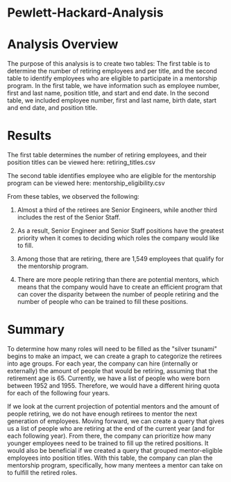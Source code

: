 # Pewlett-Hackard-Analysis

# Analysis Overview
The purpose of this analysis is to create two tables: The first table is to determine the number of retiring employees and per title, and the second table to identify employees who are eligible to participate in a mentorship program. In the first table, we have information such as employee number, first and last name, position title, and start and end date. In the second table, we included employee number, first and last name, birth date, start and end date, and position title.

# Results

The first table determines the number of retiring employees, and their position titles can be viewed here: retiring_titles.csv

The second table identifies employee who are eligible for the mentorship program can be viewed here: mentorship_eligibility.csv

From these tables, we observed the following: 

1. Almost a third of the retirees are Senior Engineers, while another third includes the rest of the Senior Staff.

2. As a result, Senior Engineer and Senior Staff positions have the greatest priority when it comes to deciding which roles the company would like to fill. 

3. Among those that are retiring, there are 1,549 employees that qualify for the mentorship program. 

4. There are more people retiring than there are potential mentors, which means that the company would have to create an efficient program that can cover the disparity between the number of people retiring and the number of people who can be trained to fill these positions.

# Summary

To determine how many roles will need to be filled as the "silver tsunami" begins to make an impact, we can create a graph to categorize the retirees into age groups. For each year, the company can hire (internally or externally) the amount of people that would be retiring, assuming that the retirement age is 65. Currently, we have a list of people who were born between 1952 and 1955. Therefore, we would have a different hiring quota for each of the following four years.

If we look at the current projection of potential mentors and the amount of people retiring, we do not have enough retirees to mentor the next generation of employees. Moving forward, we can create a query that gives us a list of people who are retiring at the end of the current year (and for each following year). From there, the company can prioritize how many younger employees need to be trained to fill up the retired positions. It would also be beneficial if we created a query that grouped mentor-eligible employees into position titles. With this table, the company can plan the mentorship program, specifically, how many mentees a mentor can take on to fulfill the retired roles.


